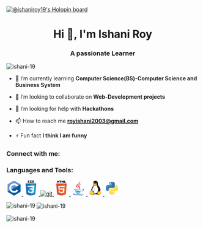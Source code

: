 [![@ishaniroy19's Holopin board](https://holopin.me/ishaniroy19)](https://holopin.io/@ishaniroy19)
<h1 align="center">Hi 👋, I'm Ishani Roy</h1>
<h3 align="center">A passionate Learner</h3>

<p align="left"> <img src="https://komarev.com/ghpvc/?username=ishani-19&label=Profile%20views&color=0e75b6&style=flat" alt="ishani-19" /> </p>

- 🌱 I’m currently learning **Computer Science(BS)-Computer Science and Business System**

- 👯 I’m looking to collaborate on **Web-Development projects**

- 🤝 I’m looking for help with **Hackathons**

- 📫 How to reach me **royishani2003@gmail.com**

- ⚡ Fun fact **I think I am funny**

<h3 align="left">Connect with me:</h3>
<p align="left">
</p>

<h3 align="left">Languages and Tools:</h3>
<p align="left"> <a href="https://www.cprogramming.com/" target="_blank" rel="noreferrer"> <img src="https://raw.githubusercontent.com/devicons/devicon/master/icons/c/c-original.svg" alt="c" width="40" height="40"/> </a> <a href="https://www.w3schools.com/css/" target="_blank" rel="noreferrer"> <img src="https://raw.githubusercontent.com/devicons/devicon/master/icons/css3/css3-original-wordmark.svg" alt="css3" width="40" height="40"/> </a> <a href="https://git-scm.com/" target="_blank" rel="noreferrer"> <img src="https://www.vectorlogo.zone/logos/git-scm/git-scm-icon.svg" alt="git" width="40" height="40"/> </a> <a href="https://www.w3.org/html/" target="_blank" rel="noreferrer"> <img src="https://raw.githubusercontent.com/devicons/devicon/master/icons/html5/html5-original-wordmark.svg" alt="html5" width="40" height="40"/> </a> <a href="https://www.java.com" target="_blank" rel="noreferrer"> <img src="https://raw.githubusercontent.com/devicons/devicon/master/icons/java/java-original.svg" alt="java" width="40" height="40"/> </a> <a href="https://www.linux.org/" target="_blank" rel="noreferrer"> <img src="https://raw.githubusercontent.com/devicons/devicon/master/icons/linux/linux-original.svg" alt="linux" width="40" height="40"/> </a> <a href="https://www.python.org" target="_blank" rel="noreferrer"> <img src="https://raw.githubusercontent.com/devicons/devicon/master/icons/python/python-original.svg" alt="python" width="40" height="40"/> </a> </p>

<p><img align="left" src="https://github-readme-stats.vercel.app/api/top-langs?username=ishani-19&show_icons=true&locale=en&layout=compact" alt="ishani-19" /></p>

<p>&nbsp;<img align="center" src="https://github-readme-stats.vercel.app/api?username=ishani-19&show_icons=true&locale=en" alt="ishani-19" /></p>

<p><img align="center" src="https://github-readme-streak-stats.herokuapp.com/?user=ishani-19&" alt="ishani-19" /></p>
